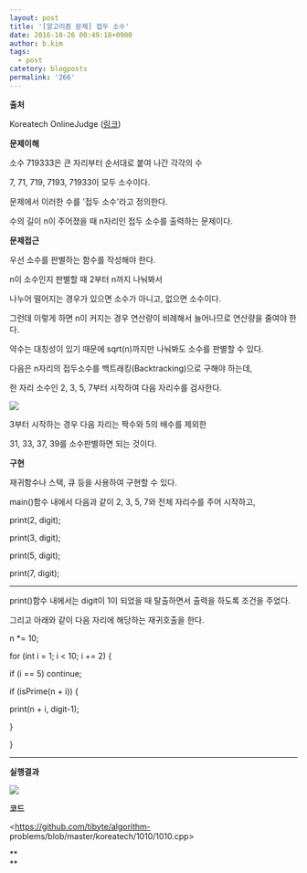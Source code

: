 ```yaml
---
layout: post
title: '[알고리즘 문제] 접두 소수'
date: 2016-10-26 00:49:18+0900
author: b.kim
tags:
  - post
catetory: blogposts
permalink: '266'
---
```



  

 **출처**

Koreatech OnlineJudge ([링크](http://judge.koreatech.ac.kr/problem.php?id=1010))

  

  

  

 **문제이해**

소수 719333은 큰 자리부터 순서대로 붙여 나간 각각의 수

7, 71, 719, 7193, 71933이 모두 소수이다.

문제에서 이러한 수를 '접두 소수'라고 정의한다.

수의 길이 n이 주어졌을 때 n자리인 접두 소수를 출력하는 문제이다.



  

  

 **문제접근**

우선 소수를 판별하는 함수를 작성해야 한다.

n이 소수인지 판별할 때 2부터 n까지 나눠봐서

나누어 떨어지는 경우가 있으면 소수가 아니고, 없으면 소수이다.

그런데 이렇게 하면 n이 커지는 경우 연산량이 비례해서 늘어나므로 연산량을 줄여야 한다.

약수는 대칭성이 있기 때문에 sqrt(n)까지만 나눠봐도 소수를 판별할 수 있다.

  

다음은 n자리의 접두소수를 백트래킹(Backtracking)으로 구해야 하는데,

한 자리 소수인 2, 3, 5, 7부터 시작하여 다음 자리수를 검사한다.

  

  

![](https://raw.githubusercontent.com/tibyte/blog-res/master/legacy/266/0.png)

  

3부터 시작하는 경우 다음 자리는 짝수와 5의 배수를 제외한

31, 33, 37, 39를 소수판별하면 되는 것이다.

  

  

  

 **구현**

재귀함수나 스택, 큐 등을 사용하여 구현할 수 있다.

  

main()함수 내에서 다음과 같이 2, 3, 5, 7와 전체 자리수를 주어 시작하고,

print(2, digit);

print(3, digit);

print(5, digit);

print(7, digit);  
  
---  
  
  

print()함수 내에서는 digit이 1이 되었을 때 탈출하면서 출력을 하도록 조건을 주었다.

  

그리고 아래와 같이 다음 자리에 해당하는 재귀호출을 한다.

n *= 10;

for (int i = 1; i < 10; i += 2) {

if (i == 5) continue;

if (isPrime(n + i)) {

print(n + i, digit-1);

}

}  
  
---  
  
  

  

  

  

**실행결과**

![](https://raw.githubusercontent.com/tibyte/blog-res/master/legacy/266/1.png)

  

  

  

  

 **코드**

<https://github.com/tibyte/algorithm-
problems/blob/master/koreatech/1010/1010.cpp>

 **  
**

  

  

  


